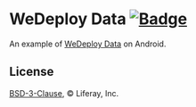 # WeDeploy Data [![Badge](https://img.shields.io/badge/built%20with-wedeploy-00d46a.svg?style=flat)](http://wedeploy.com)

An example of [WeDeploy Data](https://wedeploy.com/docs/data/) on Android.

## License

[BSD-3-Clause](./LICENSE.md), © Liferay, Inc.
